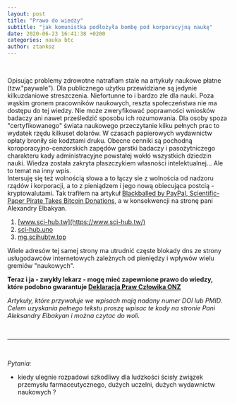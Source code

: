 ```yaml
---
layout: post
title: "Prawo do wiedzy"
subtitle: "jak komunistka podłożyła bombę pod korporacyjną naukę"
date: 2020-06-23 16:41:38 +0200
categories: nauka btc
author: ztankoz
---
```


<br>

Opisując problemy zdrowotne natrafiam stale na artykuły naukowe płatne (tzw."paywale"). Dla publicznego użytku przewidziane są jedynie kilkuzdaniowe streszczenia. Niefortunne to i bardzo złe dla nauki. Poza wąskim gronem pracowników naukowych, reszta społeczeństwa nie ma dostępu do tej wiedzy. Nie może zweryfikować poprawności wniosków badaczy ani nawet prześledzić sposobu ich rozumowania.
Dla osoby spoza "certyfikowanego" świata naukowego przeczytanie kilku pełnych prac to wydatek rzędu kilkuset dolarów.
W czasach papierowych wydawnictw opłaty broniły sie kodztami druku. Obecne cenniki są pochodną koroporacyjno-cenzorskich zapędów garstki badaczy i pasożytniczego charakteru kady administracyjne powstałej wokłó wszystkich dziedzin nauki.
Wiedza została zakryta płaszczykiem własności intelektualnej... Ale to temat na inny wpis.
<br>
Intersuję się też wolnością słowa a to łączy sie z wolnościa od nadzoru rządów i korporacji, a to z pieniądzem i jego nową obiecująca postcią - kryptowalutami. Tak trafiłem na artykuł [Blackballed by PayPal, Scientific-Paper Pirate Takes Bitcoin Donations](https://www.coindesk.com/blackballed-by-paypal-scientific-paper-pirate-takes-bitcoin-donations), a w konsekwencji na stronę pani Alexandry Elbakyan.

1. [www.sci-hub.tw](https://www.sci-hub.tw/)
2. [sci-hub.uno](https://sci-hub.uno/)
3. [mg.scihubtw.top](https://mg.scihubtw.top/)

Wiele adresów tej samej strony ma utrudnić częste blokady dns ze strony usługodawców internetowych zależnych od pieniędzy i wpływów wielu gremiów "naukowych".

**Teraz i ja - zwykły lekarz - mogę mieć zapewnione prawo do wiedzy, które podobno gwarantuje [Deklaracja Praw Człowika ONZ](https://www.un.org/en/universal-declaration-human-rights/)**

_Artykuły, które przywołuje we wpisach mają nadany numer DOI lub PMID. Celem uzyskania pełnego tekstu proszę wpisac te kody na stronie Pani Aleksandry Elbakyan i można czytac do woli._

<br>
<hr>
<br>

_Pytania:_

- kiedy ulegnie rozpadowi szkodliwy dla ludzkości ścisły związek przemysłu farmaceutycznego, dużych uczelni, dużych wydawnictw naukowych ?
